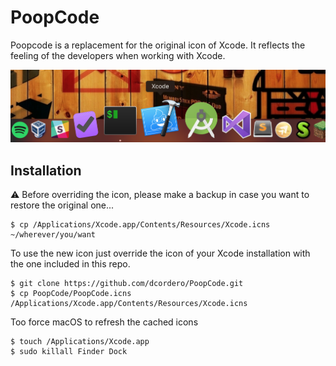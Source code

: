 # PoopCode

Poopcode is a replacement for the original icon of Xcode. It reflects the feeling of the developers when working with Xcode.

![](preview.png)

## Installation

⚠️  Before overriding the icon, please make a backup in case you want to restore the original one...

```
$ cp /Applications/Xcode.app/Contents/Resources/Xcode.icns ~/wherever/you/want
```

To use the new icon just override the icon of your Xcode installation with the one included in this repo.

```
$ git clone https://github.com/dcordero/PoopCode.git
$ cp PoopCode/PoopCode.icns /Applications/Xcode.app/Contents/Resources/Xcode.icns
```

Too force macOS to refresh the cached icons

```
$ touch /Applications/Xcode.app
$ sudo killall Finder Dock
```

